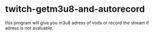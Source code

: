 # twitch-getm3u8-and-autorecord
this program will give you m3u8 adress of vods or record the stream if adress is not avaluable. 
